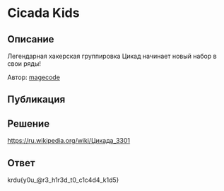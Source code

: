 # Cicada Kids

## Описание

Легендарная хакерская группировка Цикад начинает новый набор в свои ряды!

Автор: [magecode](https://t.me/magecode)

## Публикация

## Решение

https://ru.wikipedia.org/wiki/Цикада_3301

## Ответ

krdu{y0u_@r3_h1r3d_t0_c1c4d4_k1d5}